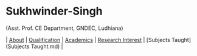 # Sukhwinder-Singh
(Asst. Prof. CE Department, GNDEC, Ludhiana)

| [About]() | [Qualification]() | [Academics](Sessions.md) | [Research Interest]() | [Subjects Taught] (Subjects Taught.md) |
